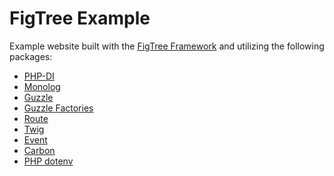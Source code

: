 # FigTree Example

Example website built with the
[FigTree Framework](https://github.com/figtree-php)
and utilizing the following packages:

* [PHP-DI](https://php-di.org)
* [Monolog](https://github.com/Seldaek/monolog)
* [Guzzle](https://github.com/guzzle/psr7)
* [Guzzle Factories](https://github.com/http-interop/http-factory-guzzle)
* [Route](https://route.thephpleague.com)
* [Twig](https://twig.symfony.com)
* [Event](https://event.thephpleague.com)
* [Carbon](https://carbon.nesbot.com)
* [PHP dotenv](https://github.com/vlucas/phpdotenv)
